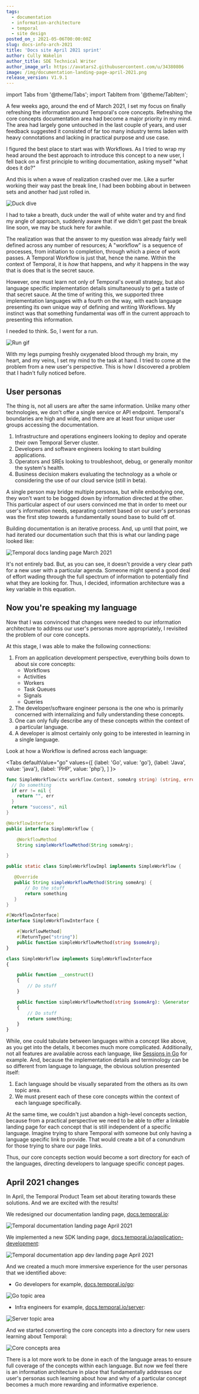 ```yaml
---
tags:
  - documentation
  - information-architecture
  - temporal
  - site design
posted_on_: 2021-05-06T00:00:00Z
slug: docs-info-arch-2021
title: 'Docs site April 2021 sprint'
author: Cully Wakelin
author_title: SDE Technical Writer
author_image_url: https://avatars2.githubusercontent.com/u/34380806
image: /img/documentation-landing-page-april-2021.png
release_version: V1.9.1
---
```


import Tabs from '@theme/Tabs';
import TabItem from '@theme/TabItem';

<!--truncate-->

A few weeks ago, around the end of March 2021, I set my focus on finally refreshing the information around Temporal's core concepts.
Refreshing the core concepts documentation area had become a major priority in my mind.
The area had largely gone untouched in the last couple of years, and user feedback suggested it consisted of far too many industry terms laden with heavy connotations and lacking in practical purpose and use case.

I figured the best place to start was with Workflows.
As I tried to wrap my head around the best approach to introduce this concept to a new user, I fell back on a first principle to writing documentation, asking myself "what does it do?"

And this is when a wave of realization crashed over me.
Like a surfer working their way past the break line, I had been bobbing about in between sets and another had just rolled in.

![Duck dive](https://i.gifer.com/71xf.gif)

I had to take a breath, duck under the wall of white water and try and find my angle of approach, suddenly aware that if we didn't get past the break line soon, we may be stuck here for awhile.

The realization was that the answer to my question was already fairly well defined across any number of resources;
A "workflow" is a sequence of processes, from initiation to completion, through which a piece of work passes.
A Temporal Workflow is just that, hence the name.
Within the context of Temporal, it is _how_ that happens, and _why_ it happens in the way that is does that is the secret sauce.

However, one must learn not only of Temporal's overall strategy, but also language specific implementation details simultaneously to get a taste of that secret sauce.
At the time of writing this, we supported three implementation languages with a fourth on the way, with each language presenting its own unique way of defining and writing Workflows.
My instinct was that something fundamental was off in the current approach to presenting this information.

I needed to think.
So, I went for a run.

![Run gif](https://media.giphy.com/media/13ZPuK9cmWembe/giphy.gif)

With my legs pumping freshly oxygenated blood through my brain, my heart, and my veins, I set my mind to the task at hand.
I tried to come at the problem from a new user's perspective.
This is how I discovered a problem that I hadn't fully noticed before.

## User personas

The thing is, not all users are after the same information.
Unlike many other technologies, we don't offer a single service or API endpoint.
Temporal's boundaries are high and wide, and there are at least four unique user groups accessing the documentation.

1. Infrastructure and operations engineers looking to deploy and operate their own Temporal Server cluster.
2. Developers and software engineers looking to start building applications.
3. Operators and SREs looking to troubleshoot, debug, or generally monitor the system's health.
4. Business decision makers evaluating the technology as a whole or considering the use of our cloud service (still in beta).

A single person may bridge multiple personas, but while embodying one, they won't want to be bogged down by information directed at the other.
This particular aspect of our users convinced me that in order to meet our user's information needs, separating content based on our user's personas was the first step towards a fundamentally sound base to build off of.

Building documentation is an iterative process.
And, up until that point, we had iterated our documentation such that this is what our landing page looked like:

![Temporal docs landing page March 2021](/img/documentation-landing-page-march-2021.png)

It's not entirely bad.
But, as you can see, it doesn't provide a very clear path for a new user with a particular agenda.
Someone might spend a good deal of effort wading through the full spectrum of information to potentially find what they are looking for.
Thus, I decided, information architecture was a key variable in this equation.

## Now you're speaking my language

Now that I was convinced that changes were needed to our information architecture to address our user's personas more appropriately, I revisited the problem of our core concepts.

At this stage, I was able to make the following connections:

1. From an application development perspective, everything boils down to about six core concepts:
    - Workflows
    - Activities
    - Workers
    - Task Queues
    - Signals
    - Queries
2. The developer/software engineer persona is the one who is primarily concerned with internalizing and fully understanding these concepts.
3. One can only fully describe any of these concepts within the context of a particular language.
4. A developer is almost certainly only going to be interested in learning in a single language.

Look at how a Workflow is defined across each language:

<Tabs
  defaultValue="go"
  values={[
    {label: 'Go', value: 'go'},
    {label: 'Java', value: 'java'},
    {label: 'PHP', value: 'php'},
  ]
}>

<TabItem value="go">

```go
func SimpleWorkflow(ctx workflow.Context, someArg string) (string, error) {
  // Do something
  if err != nil {
    return "", err
  }
  return "success", nil
}
```

</TabItem>
<TabItem value="java">

```java
@WorkflowInterface
public interface SimpleWorkflow {

    @WorkflowMethod
    String simpleWorkflowMethod(String someArg);

}

public static class SimpleWorkflowImpl implements SimpleWorkflow {

   @Override
   public String simpleWorkflowMethod(String someArg) {
       // Do the stuff
       return something
   }
}
```

</TabItem>
<TabItem value="php">

```php
#[WorkflowInterface]
interface SimpleWorkflowInterface {

    #[WorkflowMethod]
    #[ReturnType("string")]
    public function simpleWorkflowMethod(string $someArg);
}

class SimpleWorkflow implements SimpleWorkflowInterface
{

    public function __construct()
    {
        // Do stuff
    }

    public function simpleWorkflowMethod(string $someArg): \Generator
    {
        // Do stuff
        return something;
    }
}
```

</TabItem>
</Tabs>

While, one could tabulate between languages within a concept like above, as you get into the details, it becomes much more complicated. Additionally, not all features are available across each language, like [Sessions in Go](/docs/go/sessions) for example.
And, because the implementation details and terminology can be so different from language to language, the obvious solution presented itself:

1. Each language should be visually separated from the others as its own topic area.
2. We must present each of these core concepts within the context of each language specifically.

At the same time, we couldn't just abandon a high-level concepts section, because from a practical perspective we need to be able to offer a linkable landing page for each concept that is still independent of a specific language.
Imagine trying to share Temporal with someone but only having a language specific link to provide.
That would create a bit of a conundrum for those trying to share our page links.

Thus, our core concepts section would become a sort directory for each of the languages, directing developers to language specific concept pages.

## April 2021 changes

In April, the Temporal Product Team set about iterating towards these solutions.
And we are excited with the results!

We redesigned our documentation landing page, [docs.temporal.io](/):

![Temporal documentation landing page April 2021](/img/documentation-landing-page-april-2021.png)

We implemented a new SDK landing page, [docs.temporal.io/application-development](/application-development):

![Temporal documentation app dev landing page April 2021](/img/documenation-app-dev-landing-page-april-2021.png)

And we created a much more immersive experience for the user personas that we identified above:

- Go developers for example, [docs.temporal.io/go](/docs/go/introduction):

![Go topic area](/img/go-topic-area.png)

- Infra engineers for example, [docs.temporal.io/server](/docs/server/introction):

![Server topic area](/img/server-topic-area.png)

And we started converting the core concepts into a directory for new users learning about Temporal:

![Core concepts area](/img/concepts-topic-area.png)

There is a lot more work to be done in each of the language areas to ensure full coverage of the concepts within each language.
But now we feel there is an information architecture in place that fundamentally addresses our user's personas such learning about how and why of a particular concept becomes a much more rewarding and informative experience.
